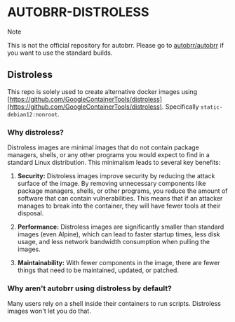# AUTOBRR-DISTROLESS

> [!NOTE]
> This is not the official repository for autobrr.
> Please go to [autobrr/autobrr](https://github.com/autobrr/autobrr) if you want to use the standard builds.

## Distroless

This repo is solely used to create alternative docker images using [https://github.com/GoogleContainerTools/distroless](https://github.com/GoogleContainerTools/distroless). Specifically `static-debian12:nonroot`.

### Why distroless?

Distroless images are minimal images that do not contain package managers, shells, or any other programs you would expect to find in a standard Linux distribution.
This minimalism leads to several key benefits:

1. **Security:** Distroless images improve security by reducing the attack surface of the image. By removing unnecessary components like package managers, shells, or other programs, you reduce the amount of software that can contain vulnerabilities. This means that if an attacker manages to break into the container, they will have fewer tools at their disposal.

2. **Performance:** Distroless images are significantly smaller than standard images (even Alpine), which can lead to faster startup times, less disk usage, and less network bandwidth consumption when pulling the images.

3. **Maintainability:** With fewer components in the image, there are fewer things that need to be maintained, updated, or patched.

### Why aren't autobrr using distroless by default?
Many users rely on a shell inside their containers to run scripts. Distroless images won't let you do that.

